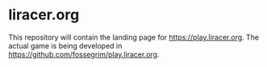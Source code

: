 # liracer.org
This repository will contain the landing page for https://play.liracer.org. The actual game is being developed in https://github.com/fossegrim/play.liracer.org.
